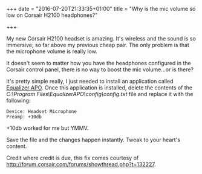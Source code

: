 +++
date = "2016-07-20T21:33:35+01:00"
title = "Why is the mic volume so low on Corsair H2100 headphones?"

+++

My new Corsair H2100 headset is amazing.  It's wireless and the sound is so immersive; so far above my previous cheap pair.   The only problem is that the microphone volume is really low.

It doesn't seem to matter how you have the headphones configured in the Corsair control panel, there is no way to boost the mic volume...or is there?

It's pretty simple really, I just needed to install an application called [Equalizer APO](http://sourceforge.net/projects/equalizerapo/). Once this application is installed, delete the contents of the *C:\Program Files\EqualizerAPO\config\config.txt* file and replace it with the following:

```
Device: Headset Microphone
Preamp: +10db
```

+10db worked for me but YMMV.

Save the file and the changes happen instantly.  Tweak to your heart's content.

Credit where credit is due, this fix comes courtesy of http://forum.corsair.com/forums/showthread.php?t=132227.
